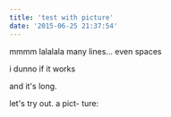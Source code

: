 ```yaml
---
title: 'test with picture'
date: '2015-06-25 21:37:54'
---
```


mmmm
lalalala
many lines...
     even spaces

i dunno
if it
works

and it's long.

let's try out. a pict-
ture:
